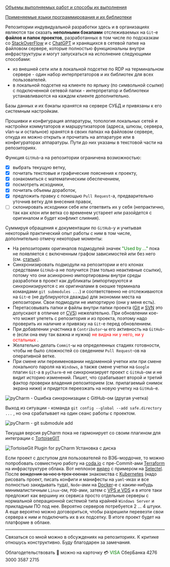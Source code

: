 [Объемы выполняемых работ и способы их выполнения](https://github.com/tsv19su254052/tsv19su254052/blob/main/Works.md)

[Применяемые языки программирования и их библиотеки](https://github.com/tsv19su254052/tsv19su254052/blob/main/Languages.md)

Репозитории индувидуальной разработки здесь и в организациях являются так сказать **неполными бэкапами** отслеживаемых на `Git`-е **файлов и папок проектов**, разработанных в том числе по подсказкам со [StackOverFlow](https://stackoverflow.com/users/15883118/tarasov-sergey "Помогает ориентироваться в огромном разнообразии библиотек и их методов на основе опыта их применения другими опытными разработчиками") и с [ChatGPT](https://openai.com/product/gpt-4 "Ищет ответы на короткие вопросы") и хранящихся в сетевой папке на файловом сервере, которые полностью функциональны внутри инфраструктуры и могут запускаться на исполнение следующими способами:
 - из внешней сети или в локальной подсетке по RDP на терминальном сервере - один набор интерпретаторов и их библиотек для всех пользователей.
 - в локальной подсетке на клиенте по ярлыку (по символьной ссылке) c подключенной сетевой папки - интерпретатор и библиотеки устанавливаются на каждом клиенте дополнительно.

Базы данных и их бэкапы хранятся на сервере СУБД и привязаны к его системным настройкам.

Прошивки и конфигурация аппаратуры, топология локальных сетей и настройки коммутаторов и маршрутизаторов (адреса, шлюзы, сервера, vlan-ы и остальное) хранятся в своих папках на файловом сервере, откуда их можно открыть и прочитать на аппаратуре или в конфигураторах аппаратуры. Пути до них указаны в текстовой части на репозиториях.

Функция `GitHub`-а на репозитории ограничена возможностью:
 - [x] выбрать текущую ветку,
 - [x] почитать текстовые и графические пояснения к проекту,
 - [x] ознакомиться с математическим обеспечением,
 - [x] посмотреть исходники,
 - [x] почитать объемы доработок,
 - [x] предложить правку с помощью `Pull Request`-а, предварительно уточнив ветку для внесения правок,
 - [ ] склонировать исходники себе или ответвить их у себя (непрактично, так как клон или ветка со временем устареет или разойдется с оригиналом и будет конфликт слияния).

Суммируя обращения к документации по `GitHub`-у и учитывая некоторый практический опыт работы с ним в том числе, дополнительно отмечу некоторые моменты:
 - На репозиториях оригиналов подмодулей значек <span style="color:Green">"Used by ..."</span> пока не появляется с включенным графом зависимостей или без него (см. [статью](https://stackoverflow.com/questions/56888176/how-to-configure-github-used-by-feature-for-java-projects)).
 - Синхронизировать подмодули на репозитории и его клонах средствами `GitHub`-а не получится (там только неактивные ссылки), потому что они асинхронно импортированы внутри среды разработки в проект как дубликаты (импортируются и синхронизируются с их оригиналами в окошке терминала командами `git submodules ...`) и соответственно не отслеживаются на `Git`-е (не дублируются дважды) для экономии места на репозитории. Свои подмодули не импортирую (они у меня есть).
 - Перетасовывать папки и файлы внутри папки проекта ([Git](https://en.wikipedia.org/wiki/Git) и [SVN](https://en.wikipedia.org/wiki/Apache_Subversion) это допускают в отличие от [CVS](https://en.wikipedia.org/wiki/Concurrent_Versions_System)) нежелательно. При обновлении кое-что может улететь с репозитория и из проекта, поэтому надо проверить их наличие и привязку на `Git`-е перед обновлением.
 - При добавлении участника в `Contributor`-ы его активность на `GitHub`-е (если она ему так важна и нужна) <span style="color:red;"> не видна ни у него, ни у остальных </span>.
 - Желательно делать `Commit`-ы на определенных стадиях готовности, чтобы не было сложностей со сведением `Pull Request`-ов на оперативной ветке.
 - При смене или переименовании недоменной учетки или при смене локального пароля на `Windows`, а также смене учетки на `Google` плагин `Git`-а в `pyCharm`-е не синхронизирует проект с `GitHub`-ом и не видит историю изменений. Пишет, что срабатывает второй и третий фактор проверки владения репозиторием (см. прилагаемый снимок экрана ниже) и придется переезжать на новую учетку на `GitHub`-е.

![pyCharm - Ошибка синхронизации с GitHub-ом (другая учетка)](https://user-images.githubusercontent.com/104857185/216789558-ea500396-740e-4977-a426-22d01753f799.png)

Выход из ситуации - команда `git config --global --add safe.directory ...` , но она срабатывает на один сеанс работы с проектом.

![pyCharm - git submodule add](https://github.com/tsv19su254052/tsv19su254052/assets/104857185/239cc5e3-8c76-4c03-8629-acb14e9fef99)

<!--
```diff
+ this text is highlighted in green
- this text is highlighted in red
```

```json
   // Code for coloring
```
```html
   // Code for coloring
```
```js
   // Code for coloring
```
```css
   // Code for coloring
```
-->

Текущая версия pyCharm пока не гармонирует со своим плагином для интеграции с [TortoiseGIT](https://en.wikipedia.org/wiki/TortoiseGit)

![TortoiseGit Plugin for pyCharm Установка с диска](https://github.com/tsv19su254052/tsv19su254052/assets/104857185/bf1d5fb9-0a03-4da8-a15b-b7477875ea55)

Если проект с доступом для пользователей по ВЭБ-мордочке, то можно попробовать совместную работу на [coda.io](https://coda.io/workspaces/ws-ga7Eabm46u/folders/fl-7OkuhzSo66?source=doc-title-bar) с пре-Commit-ами [Terraform](https://en.wikipedia.org/wiki/Terraform_(software)) на инфраструктуре облака. Вот неплохое [видео](https://www.youtube.com/watch?v=JC_OyWpqNSA) с примером на [Selectel](https://en.wikipedia.org/wiki/Selectel). После ~~вождения за нос в трех соснах~~ знакомства с [Kubernetes](https://en.wikipedia.org/wiki/Kubernetes) (надо рисовать проект, писать конфиги и манифесты на `yaml`-иках и все полностью закидывать туда), `Node`-ами на [Docker](https://en.wikipedia.org/wiki/Docker_(software))-е с каким-нибудь минималистичным `Linux`-ом, `POD`-ами, затем с [VPS и VDS](https://www.reg.ru/vps/) и в итоге таки предложит как вершину их сервиса просто отдельные серверы с нормальной операционной системой типа крайней `Windows Server` и прикладным ПО под нее. Вероятно серверов потребуется 2 ... 4 штуки. А еще вероятно можно договориться, чтобы разрешили перевезти свои сервера к ним и подключить их в их подсетку. В итоге проект будет на платформе в облаке.

----
Связаться со мной можно в обсуждениях на репозиториях. К критике отношусь конструктивно. Буду благодарен за замечания.

Облагодетельствовать :sparkling_heart: можно на карточку :credit_card: <span style="color:Green">VISA</span> СберБанка 4276 3000 3587 2715
